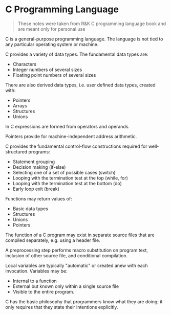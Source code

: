# C Programming Language

> These notes were taken from R&K C programming language book and are meant only for personal use

C is a general-purpose programming language. The language is not tied to any particular
operating system or machine. 

C provides a variety of data types. The fundamental data types are:

- Characters
- Integer numbers of several sizes
- Floating point numbers of several sizes

There are also derived data types, i.e. user defined data types, created with:

- Pointers
- Arrays
- Structures
- Unions

In C expressions are formed from operators and operands. 

Pointers provide for machine-independent address arithmetic.

C provides the fundamental control-flow constructions required for well-structured programs:

- Statement grouping
- Decision making (if-else)
- Selecting one of a set of possible cases (switch)
- Looping with the termination test at the top (while, for)
- Looping with the termination test at the bottom (do)
- Early loop exit (break)

Functions may return values of:

- Basic data types
- Structures
- Unions 
- Pointers

The function of a C program may exist in separate source files that are compiled separately,
e.g. using a header file.

A preprocessing step performs macro substitution on program text, inclusion of other source 
file, and conditional compilation.

Local variables are typically "automatic" or created anew with each invocation. Variables
may be:

- Internal to a function 
- External but known only within a single source file
- Visible to the entire program.

C has the basic philosophy that programmers know what they are doing; it only 
requires that they state their intentions explicitly.
